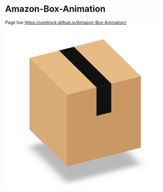 # Amazon-Box-Animation
Page live https://umitrock.github.io/Amazon-Box-Animation/
<img src="https://github.com/UmitRock/Amazon-Box-Animation/blob/main/page.PNG?raw=true" alt="">
